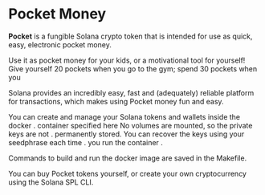 # Pocket Money

**Pocket** is a fungible Solana crypto token that is intended for use as quick,
easy, electronic pocket money.

Use it as pocket money for your kids, or a motivational tool for yourself! Give
yourself 20 pockets when you go to the gym; spend 30 pockets when you

Solana provides an incredibly easy, fast and (adequately) reliable platform for
transactions, which makes using Pocket money fun and easy.

You can create and manage your Solana tokens and wallets inside the docker     .
container specified here No volumes are mounted, so the private keys are not   .
permanently stored. You can recover the keys using your seedphrase each time   .
you run the container                                                          .

Commands to build and run the docker image are saved in the Makefile.

You can buy Pocket tokens yourself, or create your own cryptocurrency using the
Solana SPL CLI.
